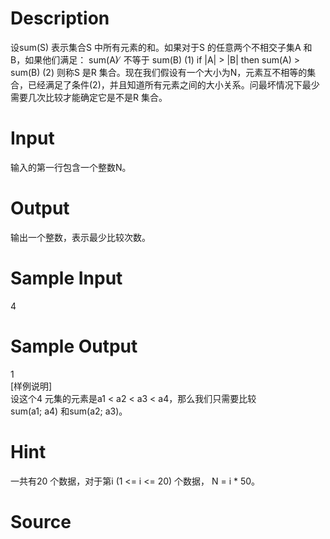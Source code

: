 
# Description

<div class="content"><p>设sum(S) 表示集合S 中所有元素的和。如果对于S 的任意两个不相交子集A 和B，如果他们满足： sum(A) ̸ 不等于 sum(B) (1) if |A| &gt; |B| then sum(A) &gt; sum(B) (2) 则称S 是R 集合。现在我们假设有一个大小为N，元素互不相等的集合，已经满足了条件(2)，并且知道所有元素之间的大小关系。问最坏情况下最少需要几次比较才能确定它是不是R 集合。</p></div>

# Input

<div class="content"><p>输入的第一行包含一个整数N。</p></div>

# Output

<div class="content"><p>输出一个整数，表示最少比较次数。</p></div>

# Sample Input

<div class="content"><span class="sampledata">4</span></div>

# Sample Output

<div class="content"><span class="sampledata">1<br/>
[样例说明]<br/>
设这个4 元集的元素是a1 &lt; a2 &lt; a3 &lt; a4，那么我们只需要比较<br/>
sum(a1; a4) 和sum(a2; a3)。<br/>
</span></div>

# Hint

<div class="content"><p></p><p>一共有20 个数据，对于第i (1 &lt;= i &lt;= 20) 个数据， N = i * 50。</p><p></p></div>

# Source

<div class="content"><p><a href="problemset.php?search="></a></p></div>

